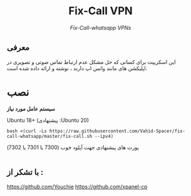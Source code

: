 # 
<p align="center">

</p> 
<h1 align="center"/>Fix-Call VPN</h1>
<h6 align="center">Fix-Call-whatsapp VPNs<h6>
<p align="center">
</p>


## معرفی <br>
این اسکریپت برای کسانی که حل مشکل عدم ارتباط تماس صوتی و تصویری در اپلیکشن های مانند واتس اپ دارند ، نوشته و ارائه داده شده است.


# نصب


**سیستم عامل مورد نیاز**

Ubuntu 18+ (پیشنهادی :Ubuntu 20)<br>


```
bash <(curl -Ls https://raw.githubusercontent.com/Vahid-Spacer/fix-call-whatsapp/master/fix-call.sh --ipv4)
```
پورت های پیشنهادی جهت آپلود خوب (7300 یا 7301 یا 7302)
<br>
<br>

 ## با تشکر از :
https://github.com/Youchie
https://github.com/xpanel-cp
